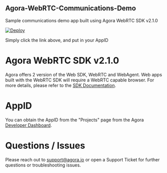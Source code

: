 ## Agora-WebRTC-Communications-Demo
Sample communications demo app built using Agora WebRTC SDK v2.1.0

[![Deploy](https://www.herokucdn.com/deploy/button.svg)](https://heroku.com/deploy?template=https://github.com/AgoraIO/Agora-WebRTC-Communications-Demo)

Simply click the link above, and put in your AppID

# Agora WebRTC SDK v2.1.0

Agora offers 2 version of the Web SDK, WebRTC and WebAgent. Web apps built with the WebRTC SDK will require a WebRTC capable browser. For more details, please refer to the [SDK Documentation](https://docs.agora.io/en/2.0.2/product/Video/Integration%20Guide/webrtc_guide_video?platform=Web).

# AppID

You can obtain the AppID from the "Projects" page from the Agora [Developer Dashboard](http://dashboard.agora.io).

# Questions / Issues

Please reach out to [support@agora.io](mailto:support@agora.io) or open a Support Ticket for further questions or troubleshooting issues.
